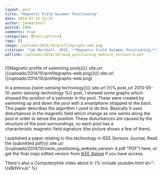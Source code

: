 ```yaml
---
layout: post
title: "Magnetic Field Swimmer Positioning"
date: 2014-07-14 13:32
author: joemarshall
postid: 1006
comments: true
categories: [Publications]
tags: []
image: /uploads/2014/10/profilegraphs-web.png
citation: "Joe Marshall. 2015, **Magnetic Field Swimmer Positioning,** *IEEE Sensors Journal* 15(1), 172-179."
pdflink: /uploads/2014/10/swim_positioning_website_version-4.pdf
---
```

[![Magnetic profile of swimming pools]({{ site.url }}/uploads/2014/10/profilegraphs-web.png)]({{ site.url }}/uploads/2014/10/profilegraphs-web.png)

In a previous [swim sensing technology]({{ site.url }}{% post_url 2013-05-10-swim-sensing-technology %}) post, I showed some graphs which showed the position of a swimmer in the pool. These were created by swimming up and down the pool with a smartphone strapped to the back. This paper describes the algorithm I used to do this. Basically it uses disturbances in the magnetic field which change as one swims along the pool in order to sense the position. These disturbances are caused by the structure of the pool surroundings, so each pool has a characteristic magnetic field signature (the picture shows a few of them).

I published a paper relating to this technology in IEEE Sensors Journal, Read the [submitted pdf]({{ site.url }}/uploads/2014/10/swim_positioning_website_version-4.pdf "PDF") here, or get the final copy edited version from [IEEE Xplore](http://ieeexplore.ieee.org/xpls/abs_all.jsp?arnumber=6857983) if you have access.

There's also a Computerphile video about it:
{% include youtube.html id="-UxBdVirvJs" %}


